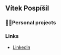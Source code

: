 ## Vítek Pospíšil

### 👨‍💻Personal projects

### Links 
- [Linkedin](https://www.linkedin.com/in/vítek-pospíšil-091b41370)
